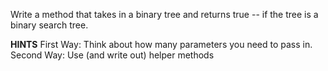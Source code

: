 Write a method that takes in a binary tree and returns true -- if the tree is a binary search tree.

**HINTS**
First Way:  Think about how many parameters you need to pass in.
Second Way:  Use (and write out) helper methods